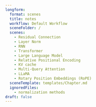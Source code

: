 ```yaml
---
longform:
  format: scenes
  title: notes
  workflow: Default Workflow
  sceneFolder: /
  scenes:
    - Residual Connection
    - Layer Norm
    - RNN
    - Transformer
    - Large Language Model
    - Relative Positional Encoding
    - KV cache
    - Multi-Query Attention
    - LLaMA
    - Rotary Position Embeddings (RoPE)
  sceneTemplate: templates/Chapter.md
  ignoredFiles:
    - normalization methods
draft: false
---
```

